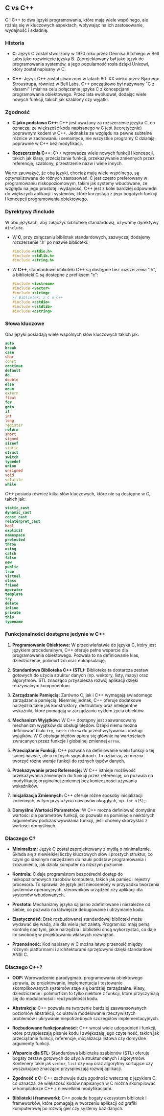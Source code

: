 ## C vs C++

C i C++ to dwa języki programowania, które mają wiele wspólnego, ale różnią się w kluczowych aspektach, wpływając na ich zastosowanie, wydajność i składnię.

### Historia

* **C**: Język C został stworzony w 1970 roku przez Dennisa Ritchiego w Bell Labs jako rozwinięcie języka B. Zaprojektowany był jako język do programowania systemów, a jego popularność rosła dzięki Unixowi, który został napisany w C.

* **C++**: Język C++ został stworzony w latach 80. XX wieku przez Bjarnego Stroustrupa, również w Bell Labs. C++ początkowo był nazywany "C z klasami" i miał na celu połączenie języka C z koncepcjami programowania obiektowego. Przez lata ewoluował, dodając wiele nowych funkcji, takich jak szablony czy wyjątki.

### Zgodność

* **C jako podstawa C++**: C++ jest uważany za rozszerzenie języka C, co oznacza, że większość kodu napisanego w C jest (teoretycznie) poprawnym kodem w C++. Jednakże ze względu na pewne subtelne różnice w zachowaniu i semantyce, nie wszystkie programy C działają poprawnie w C++ bez modyfikacji.

* **Rozszerzenia C++**:  C++ wprowadza wiele nowych funkcji i koncepcji, takich jak klasy, przeciążanie funkcji, przekazywanie zmiennych przez referencję, szablony, przestrzenie nazw i wiele innych.

Warto zauważyć, że oba języki, chociaż mają wiele wspólnego, są optymalizowane do różnych zastosowań. C jest często preferowany w programowaniu niskopoziomowym, takim jak systemy wbudowane, ze względu na jego prostotę i wydajność. C++ jest z kolei bardziej odpowiedni do większych aplikacji i systemów, które korzystają z jego bogatych funkcji i koncepcji programowania obiektowego.

### Dyrektywy #include

W obu językach, aby załączyć bibliotekę standardową, używamy dyrektywy `#include`. 

* W **C**, przy załączaniu bibliotek standardowych, zazwyczaj dodajemy rozszerzenie '.h' po nazwie biblioteki:

    ```c
    #include <stdio.h>
    #include <stdlib.h>
    #include <string.h>
    ```

* W **C++**, standardowe biblioteki C++ są dostępne bez rozszerzenia ".h", a biblioteki C są dostępne z prefiksem "c":

    ```cpp
    #include <iostream>
    #include <vector>
    #include <string>
    // Biblioteki z C w C++
    #include <cstdio>
    #include <cstdlib>
    #include <cstring>
    ```

### Słowa kluczowe

Oba języki posiadają wiele wspólnych słów kluczowych takich jak:

```c++
auto
break
case
char
const
continue
default
do
double
else
enum
extern
float
for
goto
if
int
long
register
return
short
signed
sizeof
static
struct
switch
typedef
union
unsigned
void
volatile
while
```

C++ posiada również kilka słów kluczowych, które nie są dostępne w C, takich jak:

```c++
static_cast
dynamic_cast
const_cast
reinterpret_cast
bool
explicit
namespace
protected
throw
using
catch
false
new
public
true
virtual
class
friend
operator
template
try
delete
inline
private
this
typename
```

### Funkcjonalności dostępne jedynie w C++

1. **Programowanie Obiektowe:** W przeciwieństwie do języka C, który jest językiem proceduralnym, C++ oferuje pełne wsparcie dla programowania obiektowego. Pozwala to na definiowanie klas, dziedziczenie, polimorfizm oraz enkapsulację.

2. **Standardowa Biblioteka C++ (STL):** Biblioteka ta dostarcza zestaw gotowych do użycia struktur danych (np. wektory, listy, mapy) oraz algorytmów. STL znacząco przyspiesza rozwój aplikacji dzięki reużywalnym komponentom.

3. **Zarządzanie Pamięcią:** Zarówno C, jak i C++ wymagają świadomego zarządzania pamięcią. Niemniej jednak, C++ oferuje dodatkowe narzędzia takie jak konstruktory, destruktory oraz inteligentne wskaźniki, które pomagają w zarządzaniu cyklem życia obiektów.

4. **Mechanizm Wyjątków:** W C++ dostępny jest zaawansowany mechanizm wyjątków do obsługi błędów. Dzięki niemu można definiować bloki `try`, `catch` i `throw` do przechwytywania i obsługi wyjątków. W C obsługa błędów opiera się głównie na wartościach zwracanych przez funkcje i globalnej zmiennej `errno`.

5. **Przeciążanie Funkcji:** C++ pozwala na definiowanie wielu funkcji o tej samej nazwie, ale o różnych sygnaturach. To oznacza, że można tworzyć różne wersje funkcji do różnych typów danych.

6. **Przekazywanie przez Referencję:** W C++ istnieje możliwość przekazywania zmiennych do funkcji przez referencję, co pozwala na modyfikację oryginalnej zmiennej bez konieczności używania wskaźników.

7. **Inicjalizacja Zmiennych:** C++ oferuje różne sposoby inicjalizacji zmiennych, w tym przy użyciu nawiasów okrągłych, np. `int x(5);`.

8. **Domyślne Wartości Parametrów:** W C++ można definiować domyślne wartości dla parametrów funkcji, co pozwala na pominięcie niektórych argumentów podczas wywołania funkcji, jeśli chcemy skorzystać z wartości domyślnych.

### Dlaczego C?

* **Minimalizm:** Język C został zaprojektowany z myślą o minimalizmie. Składa się z niewielkiej liczby kluczowych słów i prostych struktur, co czyni go idealnym narzędziem do nauki podstaw programowania i zrozumienia, jak działa komputer na niższym poziomie.
  
* **Kontrola:** C daje programistom bezpośredni dostęp do niskopoziomowych zasobów komputera, takich jak pamięć i rejestry procesora. To sprawia, że język jest nieoceniony w przypadku tworzenia systemów operacyjnych, sterowników urządzeń czy aplikacji dla systemów wbudowanych.

* **Prostota:** Mechanizmy języka są jasno zdefiniowane i niezależne od siebie, co pozwala na łatwiejsze debugowanie i utrzymanie kodu.

* **Elastyczność:** Brak rozbudowanej standardowej biblioteki może wydawać się wadą, ale dla wielu jest zaletą. Programiści mają pełną kontrolę nad tym, jakie narzędzia i biblioteki chcą wykorzystać, co daje im swobodę w projektowaniu własnych rozwiązań.

* **Przenośność:** Kod napisany w C można łatwo przenosić między różnymi platformami i architekturami sprzętowymi dzięki standardowi ANSI C.

### Dlaczego C++?

* **OOP:** Wprowadzenie paradygmatu programowania obiektowego sprawia, że projektowanie, implementacja i testowanie skomplikowanych systemów staje się bardziej zarządzalne. Klasy, dziedziczenie i polimorfizm to tylko niektóre z funkcji, które przyczyniają się do modularności i reużywalności kodu.

* **Abstrakcja:** C++ pozwala na tworzenie bardziej zaawansowanych poziomów abstrakcji, co ułatwia modelowanie rzeczywistych problemów i ukrywanie niepotrzebnych szczegółów implementacyjnych.

* **Rozbudowane funkcjonalności:** C++ wnosi wiele udogodnień i funkcji, które przyspieszają pisanie kodu i zwiększają jego czytelność, takich jak przeciążanie funkcji, referencje, inicjalizacja listowa czy domyślne argumenty funkcji.

* **Wsparcie dla STL:** Standardowa biblioteka szablonów (STL) oferuje bogaty zestaw gotowych do użycia struktur danych i algorytmów. Kontenery takie jak `vector`, `list` czy `map` oraz algorytmy sortujące czy wyszukujące znacząco przyspieszają rozwój aplikacji.

* **Zgodność z C:** C++ zachowuje dużą zgodność wsteczną z językiem C, co oznacza, że większość kodów napisanych w C można skompilować w kompilatorze C++ z niewielkimi modyfikacjami.

* **Biblioteki i frameworki:** C++ posiada bogaty ekosystem bibliotek i frameworków, które pomagają w tworzeniu aplikacji od grafiki komputerowej po rozwój gier czy systemy baz danych.

